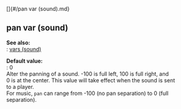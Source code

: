 []{#/pan var (sound).md}    
## pan var (sound)    
**See also:**    
:   [vars (sound)](/sound/var)    
<!-- -->    
**Default value:**    
:   0    
Alter the panning of a sound. -100 is full left, 100 is full right, and    
0 is at the center. This value will take effect when the sound is sent    
to a player.    
For music, `pan` can range from -100 (no pan separation) to 0 (full    
separation).  